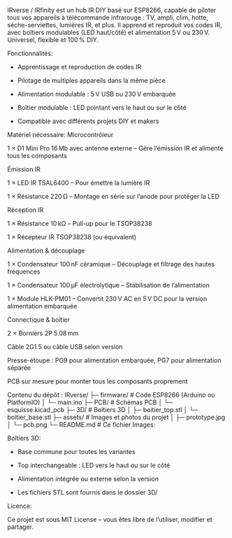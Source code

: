 IRverse / IRfinity est un hub IR DIY basé sur ESP8266, capable de piloter tous vos appareils à télécommande infrarouge : TV, ampli, clim, hotte, sèche-serviettes, lumières IR, et plus.
Il apprend et reproduit vos codes IR, avec boîtiers modulables (LED haut/côté) et alimentation 5 V ou 230 V. Universel, flexible et 100 % DIY.

Fonctionnalités:

- Apprentissage et reproduction de codes IR

- Pilotage de multiples appareils dans la même pièce

- Alimentation modulable : 5 V USB ou 230 V embarquée

- Boîtier modulable : LED pointant vers le haut ou sur le côté

- Compatible avec différents projets DIY et makers

Matériel nécessaire:
Microcontrôleur

1 × D1 Mini Pro 16 Mb avec antenne externe – Gère l’émission IR et alimente tous les composants

Émission IR

1 × LED IR TSAL6400 – Pour émettre la lumière IR

1 × Résistance 220 Ω – Montage en série sur l’anode pour protéger la LED

Réception IR

1 × Résistance 10 kΩ – Pull-up pour le TSOP38238

1 × Récepteur IR TSOP38238 (ou équivalent)

Alimentation & découplage

1 × Condensateur 100 nF céramique – Découplage et filtrage des hautes fréquences

1 × Condensateur 100 µF électrolytique – Stabilisation de l’alimentation

1 × Module HLK-PM01 – Convertit 230 V AC en 5 V DC pour la version alimentation embarquée

Connectique & boîtier

2 × Borniers 2P 5.08 mm

Câble 2G1.5 ou câble USB selon version

Presse-étoupe : PG9 pour alimentation embarquée, PG7 pour alimentation séparée

PCB sur mesure pour monter tous les composants proprement

Contenu du dépôt :
IRverse/
 ├─ firmware/           # Code ESP8266 (Arduino ou PlatformIO)
 │   └─ main.ino
 ├─ PCB/                # Schémas PCB
 │   └─ esquisse.kicad_pcb
 ├─ 3D/                 # Boîtiers 3D
 │   ├─ boitier_top.stl
 │   └─ boitier_base.stl
 ├─ assets/             # Images et photos du projet
 │   ├─ prototype.jpg
 │   └─ pcb.png
 └─ README.md           # Ce fichier
Images:




Boîtiers 3D:

- Base commune pour toutes les variantes

- Top interchangeable : LED vers le haut ou sur le côté

- Alimentation intégrée ou externe selon la version

- Les fichiers STL sont fournis dans le dossier 3D/

Licence:

Ce projet est sous MIT License – vous êtes libre de l’utiliser, modifier et partager.
